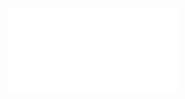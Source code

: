 <iframe src="//player.bilibili.com/player.html?isOutside=true&aid=114130518281994&bvid=BV1nRRbYcEjk&cid=28772861483&p=1" scrolling="no" border="0" frameborder="no" framespacing="0" allowfullscreen="true"></iframe>
